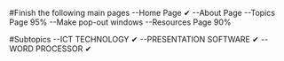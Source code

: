 #Finish the following main pages
    --Home Page ✔
    --About Page 
    --Topics Page 95% 
        --Make pop-out windows 
    --Resources Page 90%


#Subtopics 
    --ICT TECHNOLOGY ✔
    --PRESENTATION SOFTWARE ✔
    --WORD PROCESSOR ✔